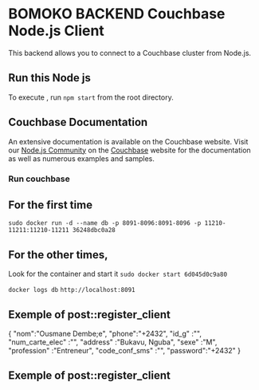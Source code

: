 # BOMOKO BACKEND Couchbase Node.js Client

This backend allows you to connect to a Couchbase cluster from 
Node.js.

## Run this Node js

To execute , run `npm start` from the root directory.

## Couchbase Documentation

An extensive documentation is available on the Couchbase website.  Visit our
[Node.js Community](http://couchbase.com/communities/nodejs) on
the [Couchbase](http://couchbase.com) website for the documentation as well as
numerous examples and samples.

### Run couchbase
## For the first time
`sudo docker run -d --name db -p 8091-8096:8091-8096 -p 11210-11211:11210-11211 36248dbc0a28`

## For the other times, 
Look for the container and start it
`sudo docker start 6d045d0c9a80`

`docker logs db`
`http://localhost:8091`

## Exemple of post::register_client

{
    "nom":"Ousmane Dembe;e",
    "phone":"+2432",
    "id_g" :"",
    "num_carte_elec" :"",
    "address" :"Bukavu, Nguba",
    "sexe" :"M",
    "profession" :"Entreneur",
    "code_conf_sms" :"",
    "password":"+2432"
}

## Exemple of post::register_client
